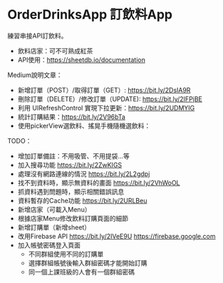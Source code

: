 # OrderDrinksApp 訂飲料App

練習串接API訂飲料。

- 飲料店家：可不可熟成紅茶
- API使用：https://sheetdb.io/documentation

Medium說明文章：
- 新增訂單（POST）/取得訂單（GET）: https://bit.ly/2DsIA9R
- 刪除訂單（DELETE）/修改訂單（UPDATE): https://bit.ly/2IFPjBE
- 利用 UIRefreshControl 實現下拉更新：https://bit.ly/2UDMYIG
- 統計訂購結果：https://bit.ly/2V96bTa
- 使用pickerView選飲料、搖晃手機隨機選飲料：

TODO：
- 增加訂單備註：不用吸管、不用提袋...等
- 加入搜尋功能 https://bit.ly/2ZwKIGS
- 處理沒有網路連線的情況 https://bit.ly/2L2gdpj
- 找不到資料時，顯示無資料的畫面 https://bit.ly/2VhWoOL
- 抓資料遇到問題時，顯示相關錯誤訊息 
- 資料暫存的Cache功能 https://bit.ly/2URLBeu
- 新增店家（可載入Menu）
- 根據店家Menu修改飲料訂購頁面的細節
- 新增訂購單（新增sheet）
- 改用Firebase API https://bit.ly/2IVeE9U https://firebase.google.com
- 加入帳號密碼登入頁面
  - 不同群組使用不同的訂購單
  - 選擇群組帳號後輸入群組密碼才能開始訂購
  - 同一個上課班級的人會有一個群組密碼
